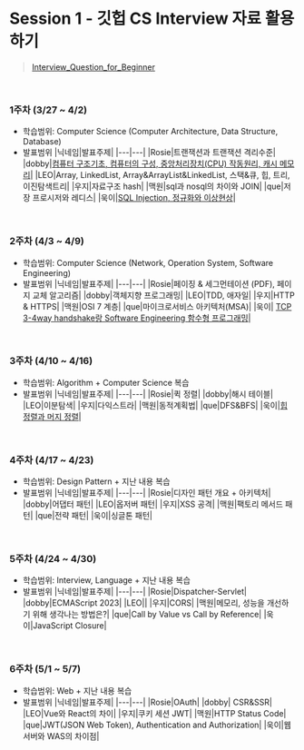 # Session 1 - 깃헙 CS Interview 자료 활용하기

> [Interview_Question_for_Beginner](https://github.com/gyoogle/tech-interview-for-developer)

</br>

### 1주차 (3/27 ~ 4/2)

- 학습범위: Computer Science (Computer Architecture, Data Structure, Database)
- 발표범위
  |닉네임|발표주제|
  |---|---|
  |Rosie|트랜잭션과 트랜잭션 격리수준|
  |dobby|[컴퓨터 구조기초, 컴퓨터의 구성, 중앙처리장치(CPU) 작동원리, 캐시 메모리](https://brief-soldier-d3b.notion.site/fb8958a04a7c4f75b5fe2908babbea01)|
  |LEO|Array, LinkedList, Array&ArrayList&LinkedList, 스택&큐, 힙, 트리, 이진탐색트리|
  |우지|자료구조 hash|
  |맥원|sql과 nosql의 차이와 JOIN|
  |que|저장 프로시저와 레디스|
  |욱이|[SQL Injection, 정규화와 이상현상](https://github.com/saramdle/CS_Study/tree/main/Session1/Week1/kangukii/Database)|

</br>

### 2주차 (4/3 ~ 4/9)

- 학습범위: Computer Science (Network, Operation System, Software Engineering)
- 발표범위
  |닉네임|발표주제|
  |---|---|
  |Rosie|페이징 & 세그먼테이션 (PDF), 페이지 교체 알고리즘|
  |dobby|객체지향 프로그래밍|
  |LEO|TDD, 애자일|
  |우지|HTTP & HTTPS|
  |맥원|OSI 7 계층|
  |que|마이크로서비스 아키텍처(MSA)|
  |욱이| [TCP 3-4way handshake랑 Software Engineering 함수형 프로그래밍](https://github.com/saramdle/CS_Study/tree/main/Session1/Week2/kangukii)|

</br>
 
### 3주차 (4/10 ~ 4/16)
+ 학습범위: Algorithm + Computer Science 복습
+ 발표범위
  |닉네임|발표주제|
  |---|---|
  |Rosie|퀵 정렬|
  |dobby|해시 테이블|
  |LEO|이분탐색|
  |우지|다익스트라|
  |맥원|동적계획법|
  |que|DFS&BFS|
  |욱이|[힙 정렬과 머지 정렬](https://github.com/saramdle/CS_Study/tree/main/Session1/Week3/kangukii/Algorithm)|
 
</br>
 
### 4주차 (4/17 ~ 4/23)
+ 학습범위: Design Pattern + 지난 내용 복습
+ 발표범위
  |닉네임|발표주제|
  |---|---|
  |Rosie|디자인 패턴 개요 + 아키텍처|
  |dobby|어댑터 패턴|
  |LEO|옵저버 패턴|
  |우지|XSS 공격|
  |맥원|팩토리 메서드 패턴|
  |que|전략 패턴|
  |욱이|싱글톤 패턴|
 
</br>
 
### 5주차 (4/24 ~ 4/30)
+ 학습범위: Interview, Language + 지난 내용 복습
+ 발표범위
  |닉네임|발표주제|
  |---|---|
  |Rosie|Dispatcher-Servlet|
  |dobby|ECMAScript 2023|
  |LEO||
  |우지|CORS|
  |맥원|메모리, 성능을 개선하기 위해 생각나는 방법은?|
  |que|Call by Value vs Call by Reference|
  |욱이|JavaScript Closure|
  
</br>

### 6주차 (5/1 ~ 5/7)

- 학습범위: Web + 지난 내용 복습
- 발표범위
  |닉네임|발표주제|
  |---|---|
  |Rosie|OAuth|
  |dobby| CSR&SSR|
  |LEO|Vue와 React의 차이|
  |우지|쿠키 세션 JWT|
  |맥원|HTTP Status Code|
  |que|JWT(JSON Web Token), Authentication and Authorization|
  |욱이|웹서버와 WAS의 차이점|
